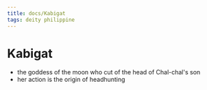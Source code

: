 ```yaml
---
title: docs/Kabigat
tags: deity philippine
---
```


# Kabigat
- the goddess of the moon who cut of the head of Chal-chal's son
- her action is the origin of headhunting